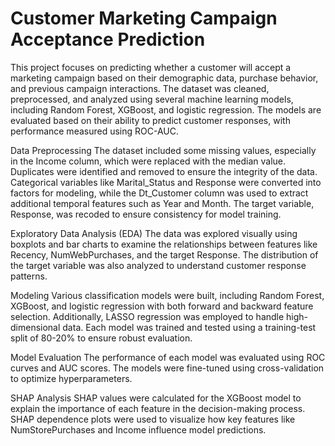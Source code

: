 # Customer Marketing Campaign Acceptance Prediction

This project focuses on predicting whether a customer will accept a marketing campaign based on their demographic data, purchase behavior, and previous campaign interactions. The dataset was cleaned, preprocessed, and analyzed using several machine learning models, including Random Forest, XGBoost, and logistic regression. The models are evaluated based on their ability to predict customer responses, with performance measured using ROC-AUC.

Data Preprocessing
The dataset included some missing values, especially in the Income column, which were replaced with the median value. Duplicates were identified and removed to ensure the integrity of the data. Categorical variables like Marital_Status and Response were converted into factors for modeling, while the Dt_Customer column was used to extract additional temporal features such as Year and Month. The target variable, Response, was recoded to ensure consistency for model training.

Exploratory Data Analysis (EDA)
The data was explored visually using boxplots and bar charts to examine the relationships between features like Recency, NumWebPurchases, and the target Response. The distribution of the target variable was also analyzed to understand customer response patterns.

Modeling
Various classification models were built, including Random Forest, XGBoost, and logistic regression with both forward and backward feature selection. Additionally, LASSO regression was employed to handle high-dimensional data. Each model was trained and tested using a training-test split of 80-20% to ensure robust evaluation.

Model Evaluation
The performance of each model was evaluated using ROC curves and AUC scores. The models were fine-tuned using cross-validation to optimize hyperparameters. 

SHAP Analysis
SHAP values were calculated for the XGBoost model to explain the importance of each feature in the decision-making process. SHAP dependence plots were used to visualize how key features like NumStorePurchases and Income influence model predictions.
